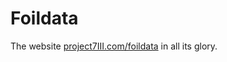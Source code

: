 # Foildata
The website [project7III.com/foildata](https://project7iii.com/foildata) in all its glory.